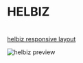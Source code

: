 # HELBIZ <h1>

[helbiz responsive layout](https://alessandro-orlov.github.io/html-css-helbiz/)

![helbiz preview](https://drive.google.com/file/d/1EvNC0fFY6d9W1AVC_3an3Q_1pujtqrPj/view?usp=sharing)
